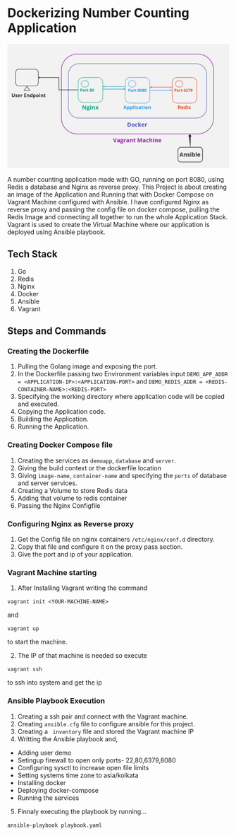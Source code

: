 # Dockerizing Number Counting Application

![Diagram](https://github.com/Helion55/Dockerizing-Number-Counter-Application/blob/main/Dockerizing-Number-Counter-Application.jpg?raw=true)

A number counting application made with GO, running on port 8080, using Redis a database and Nginx as reverse proxy. This Project is about creating an image of the Application and Running that with Docker Compose on Vagrant Machine configured with Ansible. I have configured Nginx as reverse proxy and passing the config file on docker compose, pulling the Redis Image and connecting all together to run the whole Application Stack. Vagrant is used to create the Virtual Machine where our application is deployed using Ansible playbook.

## Tech Stack
1. Go
2. Redis
3. Nginx
4. Docker
5. Ansible
6. Vagrant

## Steps and Commands
### Creating the Dockerfile
1. Pulling the Golang image and exposing the port.
2. In the Dockerfile passing two Environment variables input 
```DEMO_APP_ADDR = <APPLICATION-IP>:<APPLICATION-PORT>``` 
and 
```DEMO_REDIS_ADDR = <REDIS-CONTAINER-NAME>:<REDIS-PORT>``` 
3. Specifying the working directory where application code will be copied and executed.
4. Copying the Application code.
5. Building the Application.
6. Running the Application.

### Creating Docker Compose file
1. Creating the services as ```demoapp```, ```database``` and ```server```.
2. Giving the build context or the dockerfile location
3. Giving ```image-name```, ```container-name``` and specifying the ```ports``` of database and server services.
4. Creating a Volume to store Redis data
5. Adding that volume to redis container
6. Passing the Nginx Configfile

### Configuring Nginx as Reverse proxy
1. Get the Config file on nginx containers ``` /etc/nginx/conf.d ``` directory. 
2. Copy that file and configure it on the proxy pass section.
3. Give the port and ip of your application.

### Vagrant Machine starting 
1. After Installing Vagrant writing the command 
```
vagrant init <YOUR-MACHINE-NAME>
```
and 
```
vagrant up
```
to start the machine.

2. The IP of that machine is needed so execute
```
vagrant ssh
```
to ssh into system and get the ip
### Ansible Playbook Execution
1. Creating a ssh pair and connect with the Vagrant machine.
2. Creating ```ansible.cfg``` file to configure ansible for this project.
3. Creating a ``` inventory``` file and stored the Vagrant machine IP
4. Writting the Ansible playbook and,
 - Adding user demo
 - Setingup firewall to open only ports- 22,80,6379,8080
 - Configuring sysctl to increase open file limits
 - Setting systems time zone to asia/kolkata
 - Installing docker
 - Deploying docker-compose 
 - Running the services
5. Finnaly executing the playbook by running...
```
ansible-playbook playbook.yaml
```

